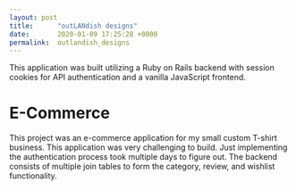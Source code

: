 ```yaml
---
layout: post
title:      "outLANdish designs"
date:       2020-01-09 17:25:28 +0000
permalink:  outlandish_designs
---
```




This application was built utilizing a Ruby on Rails backend with session cookies for API authentication and a vanilla JavaScript frontend.

# E-Commerce

This project was an e-commerce application for my small custom T-shirt business. This application was very challenging to build. Just implementing the authentication process took multiple days to figure out. The backend consists of multiple join tables to form the category, review, and wishlist functionality.

